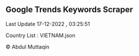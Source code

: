 

## Google Trends Keywords Scraper 
 
Last Update 17-12-2022 , 03:25:51

Country List :
VIETNAM.json



© Abdul Muttaqin 
